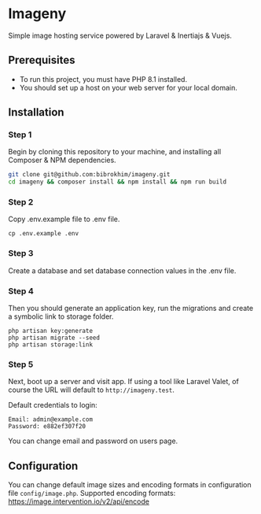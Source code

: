 
# Imageny
Simple image hosting service powered by Laravel & Inertiajs & Vuejs.

## Prerequisites
* To run this project, you must have PHP 8.1 installed.
* You should set up a host on your web server for your local domain.

## Installation

### Step 1

Begin by cloning this repository to your machine, and installing all Composer & NPM dependencies.

```bash
git clone git@github.com:bibrokhim/imageny.git
cd imageny && composer install && npm install && npm run build
```

### Step 2
Copy .env.example file to .env file.

```
cp .env.example .env
```

### Step 3
Create a database and set database connection values in the .env file.


### Step 4
Then you should generate an application key, run the migrations and create a symbolic link to storage folder.
```
php artisan key:generate
php artisan migrate --seed
php artisan storage:link
```

### Step 5
Next, boot up a server and visit app. If using a tool like Laravel Valet, of course the URL will default to `http://imageny.test`.

Default credentials to login:
```
Email: admin@example.com
Password: e882ef307f20
```

You can change email and password on users page.

## Configuration
You can change default image sizes and encoding formats in configuration file ``config/image.php``.
Supported encoding formats: https://image.intervention.io/v2/api/encode